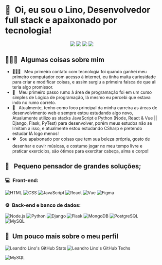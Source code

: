 <h1>👋 &nbsp;Oi, eu sou o Lino, Desenvolvedor full stack e apaixonado por tecnologia!</h1>
<p align="center">
<a href="https://gitlab.com/LeandroLino/"><img src="https://img.shields.io/badge/-@LeandroLino-fcba03?style=flat-square&logo=Gitlab&logoColor=white"/></a>
<a href="https://lino.dev.br"><img src="https://img.shields.io/badge/-lino.dev.br-3423A6?style=flat-square&logo=Google-Chrome&logoColor=white"/></a>
<a href="https://www.linkedin.com/in/leandro-lino"><img src="https://img.shields.io/badge/-Leandro%20Lino%20-0077B5?style=flat-square&logo=Linkedin&logoColor=white"/></a>
<a href="mailto:leao.lino@gmail.com"><img src="https://img.shields.io/badge/-leao.lino7@gmail.com-D14836?style=flat-square&logo=Gmail&logoColor=white"/></a>

</p>

<h2> 👨🏻‍💻 &nbsp;Algumas coisas sobre mim </h2>

- 👨🏻‍💻 &nbsp; Meu primeiro contato com tecnologia foi quando ganhei meu primeiro computador com acesso à internet, eu tinha muita curiosidade para criar e modificar coisas, e assim surgiu a primeira faisca de que ali teria algo promissor.
- 💚 &nbsp; Meu primeiro passo rumo à área de programação foi em um curso simples de Lógica de programação, lá mesmo eu percebi que estava indo no rumo correto. 
- 🚀 &nbsp; Atualmente, tenho como foco principal da minha carreira as áreas de desenvolvimento web e sempre estou estudando algo novo, Atualumente utilizo as stacks JavaScript e Python (Node, React & Vue || Django, Flask, PyTest) para desenvolver, porém meus estudos não se limitam a isso, e atualmente estou estudando CSharp e pretendo estudar IA logo menos!
- ⚽ &nbsp; Sou apaixonado por coisas que tem sua beleza própria, gosto de desenhar e ouvir músicas, e costumo jogar no meu tempo livre e praticar exercicios, são ótimos para exercitar cabeça, alma e corpo!

<h2> 💭 &nbsp; Pequeno pensador de grandes soluções; </h2>

<h3>💻 &nbsp;Front-end:</h3>

![HTML](https://img.shields.io/badge/-HTML-333333?style=flat&logo=HTML5)
![CSS](https://img.shields.io/badge/-CSS-333333?style=flat&logo=CSS3&logoColor=1572B6)
![JavaScript](https://img.shields.io/badge/-JavaScript-333333?style=flat&logo=javascript)
![React](https://img.shields.io/badge/-React-333333?style=flat&logo=react)
![Vue](https://img.shields.io/badge/-Vue-333333?style=flat&logo=vue.js)
![Figma](https://img.shields.io/badge/-Figma-333333?style=flat&logo=Figma)

<h3>⚙️ &nbsp;Back-end e banco de dados:</h3>

![Node.js](https://img.shields.io/badge/-Node.js-333333?style=flat&logo=node.js)
![Python](https://img.shields.io/badge/-Python-333333?style=flat&logo=python&logoColor=f7cd39)
![Django](https://img.shields.io/badge/-Django-333333?style=flat&logo=Django&logoColor=2aa473)
![Flask](https://img.shields.io/badge/-Flask-333333?style=flat&logo=Flask&logoColor=fff)
![MongoDB](https://img.shields.io/badge/-MongoDB-333333?style=flat&logo=mongodb)
![PostgreSQL](https://img.shields.io/badge/-PostgreSQL-333333?style=flat&logo=postgresql)
![MySQL](https://img.shields.io/badge/-MySQL-333333?style=flat&logo=mysql&logoColor=E535AB)

<h2>🚀 &nbsp;Um pouco mais sobre o meu perfil</h2>

![Leandro Lino's GitHub Stats](https://github-readme-stats.vercel.app/api?username=leandrolino&show_icons=true&theme=dark)
![Leandro Lino's GitHub Techs](https://github-readme-stats.vercel.app/api/top-langs/?username=leandrolino&layout=compact&langs_count=7&theme=dark)

![MySQL](https://profile-counter.glitch.me/---/count.svg)
